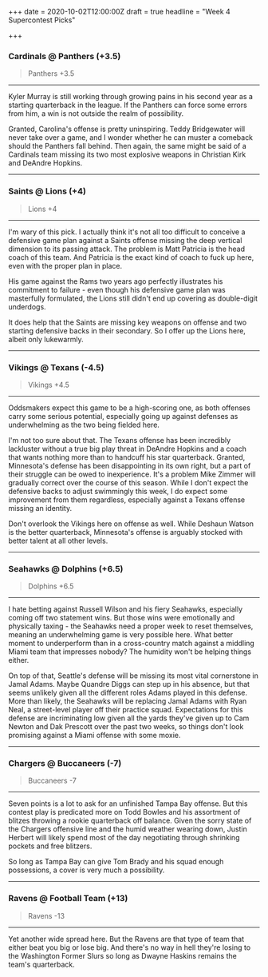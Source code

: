 +++
date = 2020-10-02T12:00:00Z
draft = true
headline = "Week 4 Supercontest Picks"

+++
### Cardinals @ Panthers (+3.5)

> Panthers +3.5

***

Kyler Murray is still working through growing pains in his second year as a starting quarterback in the league. If the Panthers can force some errors from him, a win is not outside the realm of possibility.

Granted, Carolina's offense is pretty uninspiring. Teddy Bridgewater will never take over a game, and I wonder whether he can muster a comeback should the Panthers fall behind. Then again, the same might be said of a Cardinals team missing its two most explosive weapons in Christian Kirk and DeAndre Hopkins.

***

### Saints @ Lions (+4)

> Lions +4

***

I'm wary of this pick. I actually think it's not all too difficult to conceive a defensive game plan against a Saints offense missing the deep vertical dimension to its passing attack. The problem is Matt Patricia is the head coach of this team. And Patricia is the exact kind of coach to fuck up here, even with the proper plan in place.

His game against the Rams two years ago perfectly illustrates his commitment to failure - even though his defensive game plan was masterfully formulated, the Lions still didn't end up covering as double-digit underdogs.

It does help that the Saints are missing key weapons on offense and two starting defensive backs in their secondary. So I offer up the Lions here, albeit only lukewarmly.

***

### Vikings @ Texans (-4.5)

> Vikings +4.5

***

Oddsmakers expect this game to be a high-scoring one, as both offenses carry some serious potential, especially going up against defenses as underwhelming as the two being fielded here.

I'm not too sure about that. The Texans offense has been incredibly lackluster without a true big play threat in DeAndre Hopkins and a coach that wants nothing more than to handcuff his star quarterback. Granted, Minnesota's defense has been disappointing in its own right, but a part of their struggle can be owed to inexperience. It's a problem Mike Zimmer will gradually correct over the course of this season. While I don't expect the defensive backs to adjust swimmingly this week, I do expect some improvement from them regardless, especially against a Texans offense missing an identity.

Don't overlook the Vikings here on offense as well. While Deshaun Watson is the better quarterback, Minnesota's offense is arguably stocked with better talent at all other levels.

***

### Seahawks @ Dolphins (+6.5)

> Dolphins +6.5

***

I hate betting against Russell Wilson and his fiery Seahawks, especially coming off two statement wins. But those wins were emotionally and physically taxing - the Seahawks need a proper week to reset themselves, meaning an underwhelming game is very possible here. What better moment to underperform than in a cross-country match against a middling Miami team that impresses nobody? The humidity won't be helping things either.

On top of that, Seattle's defense will be missing its most vital cornerstone in Jamal Adams. Maybe Quandre Diggs can step up in his absence, but that seems unlikely given all the different roles Adams played in this defense. More than likely, the Seahawks will be replacing Jamal Adams with Ryan Neal, a street-level player off their practice squad. Expectations for this defense are incriminating low given all the yards they've given up to Cam Newton and Dak Prescott over the past two weeks, so things don't look promising against a Miami offense with some moxie.

***

### Chargers @ Buccaneers (-7)

> Buccaneers -7

***

Seven points is a lot to ask for an unfinished Tampa Bay offense. But this contest play is predicated more on Todd Bowles and his assortment of blitzes throwing a rookie quarterback off balance. Given the sorry state of the Chargers offensive line and the humid weather wearing down, Justin Herbert will likely spend most of the day negotiating through shrinking pockets and free blitzers.

So long as Tampa Bay can give Tom Brady and his squad enough possessions, a cover is very much a possibility.

***

### Ravens @ Football Team (+13)

> Ravens -13

***

Yet another wide spread here. But the Ravens are that type of team that either beat you big or lose big. And there's no way in hell they're losing to the Washington Former Slurs so long as Dwayne Haskins remains the team's quarterback.